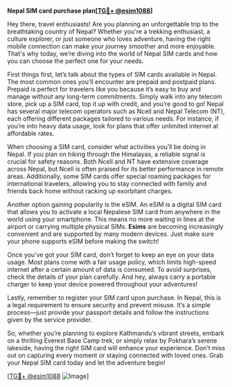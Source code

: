 **Nepal SIM card purchase plan[[TG💪+ @esim1088](https://t.me/s/esim1088)]**

Hey there, travel enthusiasts! Are you planning an unforgettable trip to the breathtaking country of Nepal? Whether you're a trekking enthusiast, a culture explorer, or just someone who loves adventure, having the right mobile connection can make your journey smoother and more enjoyable. That's why today, we’re diving into the world of Nepal SIM cards and how you can choose the perfect one for your needs.

First things first, let’s talk about the types of SIM cards available in Nepal. The most common ones you’ll encounter are prepaid and postpaid plans. Prepaid is perfect for travelers like you because it’s easy to buy and manage without any long-term commitments. Simply walk into any telecom store, pick up a SIM card, top it up with credit, and you’re good to go! Nepal has several major telecom operators such as Ncell and Nepal Telecom (NT), each offering different packages tailored to various needs. For instance, if you’re into heavy data usage, look for plans that offer unlimited internet at affordable rates. 

When choosing a SIM card, consider what activities you’ll be doing in Nepal. If you plan on hiking through the Himalayas, a reliable signal is crucial for safety reasons. Both Ncell and NT have extensive coverage across Nepal, but Ncell is often praised for its better performance in remote areas. Additionally, some SIM cards offer special roaming packages for international travelers, allowing you to stay connected with family and friends back home without racking up exorbitant charges.

Another option gaining popularity is the eSIM. An eSIM is a digital SIM card that allows you to activate a local Nepalese SIM card from anywhere in the world using your smartphone. This means no more waiting in lines at the airport or carrying multiple physical SIMs. **Esims** are becoming increasingly convenient and are supported by many modern devices. Just make sure your phone supports eSIM before making the switch!

Once you’ve got your SIM card, don’t forget to keep an eye on your data usage. Most plans come with a fair usage policy, which limits high-speed internet after a certain amount of data is consumed. To avoid surprises, check the details of your plan carefully. And hey, always carry a portable charger to keep your device powered throughout your adventures!

Lastly, remember to register your SIM card upon purchase. In Nepal, this is a legal requirement to ensure security and prevent misuse. It’s a simple process—just provide your passport details and follow the instructions given by the service provider.

So, whether you’re planning to explore Kathmandu’s vibrant streets, embark on a thrilling Everest Base Camp trek, or simply relax by Pokhara’s serene lakeside, having the right SIM card will enhance your experience. Don’t miss out on capturing every moment or staying connected with loved ones. Grab your Nepal SIM card today and let the adventure begin!

[[TG💪+ @esim1088](https://t.me/s/esim1088) ![Image](https://i.postimg.cc/Y0z9fWf4/image.png)]